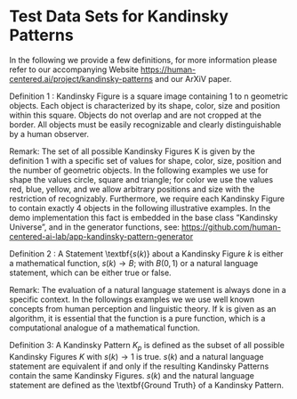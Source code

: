 # Test Data Sets for Kandinsky Patterns
In the following we provide a few definitions, for more information please refer to our accompanying Website 
https://human-centered.ai/project/kandinsky-patterns
and our ArXiV paper.

Definition 1 : Kandinsky Figure
is a square image containing 1 to n geometric objects.
Each object is characterized by its shape, color, size and position within this square.  Objects
do not overlap and are not cropped at the border.  All objects must be easily recognizable and
clearly distinguishable by a human observer.

Remark: The set of all possible Kandinsky Figures K is given by the definition 1 with a specific
set of values for shape, color, size, position and the number of geometric objects.  In the
following examples we use for shape the values circle, square and triangle; for color we use
the values red, blue, yellow, and we allow arbitrary positions and size with the restriction of
recognizably.  Furthermore, we require each Kandinsky Figure to contain exactly 4 objects
in the following illustrative examples.  In the demo implementation this fact is embedded
in the base class ”Kandinsky Universe”, and in the generator functions, see:
https://github.com/human-centered-ai-lab/app-kandinsky-pattern-generator

Definition 2 : A Statement \textbf{$s(k)$} about a Kandinsky Figure $k$ is either a mathematical function, $s(k) \to B$; with $B (0,1)$ or a natural language statement, which can be either true or false. 

Remark: The evaluation of a natural language statement is always done in a specific context. In the followings examples we we use well known concepts from human perception and linguistic theory.  If k is given as an algorithm, it is essential that the function is a pure function, which is a computational analogue of a mathematical function.

Definition 3: A Kandinsky Pattern $K_p$ is defined as the subset of all possible Kandinsky Figures $K$ with $s(k) \to 1$ is true.  $s(k)$ and a natural language statement are equivalent if and only if the resulting Kandinsky Patterns contain the same Kandinsky Figures. $s(k)$ and the natural language statement are defined as the \textbf{Ground Truth} of a Kandinsky Pattern.



